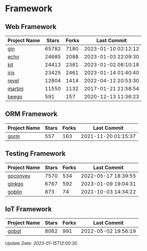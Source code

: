# Framework

## Web Framework
| Project Name | Stars | Forks | Last Commit |
| ------------ | ----- | ----- | ----------- |
| [gin](https://github.com/gin-gonic/gin) | 65782 | 7180 | 2023-01-10 02:12:12 |
| [echo](https://github.com/labstack/echo) | 24685 | 2088 | 2023-01-03 22:09:30 |
| [kit](https://github.com/go-kit/kit) | 24413 | 2381 | 2023-01-02 06:10:18 |
| [iris](https://github.com/kataras/iris) | 23425 | 2461 | 2023-01-14 01:40:40 |
| [revel](https://github.com/revel/revel) | 12804 | 1414 | 2022-04-12 20:53:30 |
| [martini](https://github.com/go-martini/martini) | 11550 | 1132 | 2017-01-21 21:58:54 |
| [beego](https://github.com/astaxie/beego) | 591 | 157 | 2020-12-13 11:36:23 |

## ORM Framework
| Project Name | Stars | Forks | Last Commit |
| ------------ | ----- | ----- | ----------- |
| [gorm](https://github.com/jinzhu/gorm) | 557 | 163 | 2021-11-20 01:15:37 |

## Testing Framework
| Project Name | Stars | Forks | Last Commit |
| ------------ | ----- | ----- | ----------- |
| [goconvey](https://github.com/smartystreets/goconvey) | 7570 | 534 | 2022-05-17 18:39:55 |
| [ginkgo](https://github.com/onsi/ginkgo) | 6767 | 592 | 2023-01-09 19:04:31 |
| [goblin](https://github.com/franela/goblin) | 873 | 74 | 2021-10-03 14:34:22 |

## IoT Framework
| Project Name | Stars | Forks | Last Commit |
| ------------ | ----- | ----- | ----------- |
| [gobot](https://github.com/hybridgroup/gobot) | 8062 | 991 | 2022-05-02 19:56:19 |

*Update Date: 2023-01-15T12:00:30*